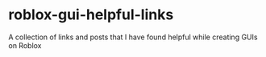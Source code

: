 # roblox-gui-helpful-links
A collection of links and posts that I have found helpful while creating GUIs on Roblox
